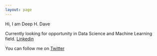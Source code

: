 ```yaml
---
layout: page
---
```


Hi, I am Deep H. Dave

Currently looking for opportunity in Data Science and Machine Learning field. [Linkedin](https://www.linkedin.com/in/deephdave/)

You can follow me on [Twitter](https://twitter.com/deephdave)

